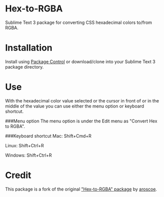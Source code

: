 Hex-to-RGBA
===========

Sublime Text 3 package for converting CSS hexadecimal colors to/from RGBA.

Installation
============

Install using [Package Control][1] or download/clone into your Sublime Text 3 package directory.

Use
===

With the hexadecimal color value selected or the cursor in front of or in the middle of the value you can use either the menu option or keyboard shortcut.

###Menu option 
The menu option is under the Edit menu as "Convert Hex to RGBA".

###Keyboard shortcut 
Mac: Shift+Cmd+R

Linux: Shift+Ctrl+R

Windows: Shift+Ctrl+R

Credit
======

This package is a fork of the original ["Hex-to-RGBA" package][4] by [aroscoe][5].

[1]: http://wbond.net/sublime_packages/package_control
[2]: https://github.com/atadams/Hex-to-HSL-Color/
[3]: https://github.com/atadams/
[4]: https://github.com/aroscoe/Hex-to-RGBA
[5]: https://github.com/aroscoe


